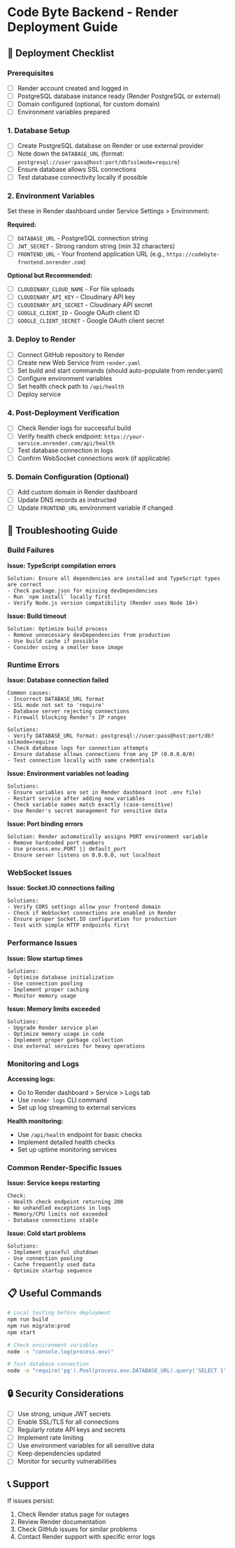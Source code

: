# Code Byte Backend - Render Deployment Guide

## 🚀 Deployment Checklist

### Prerequisites
- [ ] Render account created and logged in
- [ ] PostgreSQL database instance ready (Render PostgreSQL or external)
- [ ] Domain configured (optional, for custom domain)
- [ ] Environment variables prepared

### 1. Database Setup
- [ ] Create PostgreSQL database on Render or use external provider
- [ ] Note down the `DATABASE_URL` (format: `postgresql://user:pass@host:port/db?sslmode=require`)
- [ ] Ensure database allows SSL connections
- [ ] Test database connectivity locally if possible

### 2. Environment Variables
Set these in Render dashboard under Service Settings > Environment:

**Required:**
- [ ] `DATABASE_URL` - PostgreSQL connection string
- [ ] `JWT_SECRET` - Strong random string (min 32 characters)
- [ ] `FRONTEND_URL` - Your frontend application URL (e.g., `https://codebyte-frontend.onrender.com`)

**Optional but Recommended:**
- [ ] `CLOUDINARY_CLOUD_NAME` - For file uploads
- [ ] `CLOUDINARY_API_KEY` - Cloudinary API key
- [ ] `CLOUDINARY_API_SECRET` - Cloudinary API secret
- [ ] `GOOGLE_CLIENT_ID` - Google OAuth client ID
- [ ] `GOOGLE_CLIENT_SECRET` - Google OAuth client secret

### 3. Deploy to Render
- [ ] Connect GitHub repository to Render
- [ ] Create new Web Service from `render.yaml`
- [ ] Set build and start commands (should auto-populate from render.yaml)
- [ ] Configure environment variables
- [ ] Set health check path to `/api/health`
- [ ] Deploy service

### 4. Post-Deployment Verification
- [ ] Check Render logs for successful build
- [ ] Verify health check endpoint: `https://your-service.onrender.com/api/health`
- [ ] Test database connection in logs
- [ ] Confirm WebSocket connections work (if applicable)

### 5. Domain Configuration (Optional)
- [ ] Add custom domain in Render dashboard
- [ ] Update DNS records as instructed
- [ ] Update `FRONTEND_URL` environment variable if changed

## 🔧 Troubleshooting Guide

### Build Failures

**Issue: TypeScript compilation errors**
```
Solution: Ensure all dependencies are installed and TypeScript types are correct
- Check package.json for missing devDependencies
- Run `npm install` locally first
- Verify Node.js version compatibility (Render uses Node 18+)
```

**Issue: Build timeout**
```
Solution: Optimize build process
- Remove unnecessary devDependencies from production
- Use build cache if possible
- Consider using a smaller base image
```

### Runtime Errors

**Issue: Database connection failed**
```
Common causes:
- Incorrect DATABASE_URL format
- SSL mode not set to 'require'
- Database server rejecting connections
- Firewall blocking Render's IP ranges

Solutions:
- Verify DATABASE_URL format: postgresql://user:pass@host:port/db?sslmode=require
- Check database logs for connection attempts
- Ensure database allows connections from any IP (0.0.0.0/0)
- Test connection locally with same credentials
```

**Issue: Environment variables not loading**
```
Solutions:
- Ensure variables are set in Render dashboard (not .env file)
- Restart service after adding new variables
- Check variable names match exactly (case-sensitive)
- Use Render's secret management for sensitive data
```

**Issue: Port binding errors**
```
Solution: Render automatically assigns PORT environment variable
- Remove hardcoded port numbers
- Use process.env.PORT || default_port
- Ensure server listens on 0.0.0.0, not localhost
```

### WebSocket Issues

**Issue: Socket.IO connections failing**
```
Solutions:
- Verify CORS settings allow your frontend domain
- Check if WebSocket connections are enabled in Render
- Ensure proper Socket.IO configuration for production
- Test with simple HTTP endpoints first
```

### Performance Issues

**Issue: Slow startup times**
```
Solutions:
- Optimize database initialization
- Use connection pooling
- Implement proper caching
- Monitor memory usage
```

**Issue: Memory limits exceeded**
```
Solutions:
- Upgrade Render service plan
- Optimize memory usage in code
- Implement proper garbage collection
- Use external services for heavy operations
```

### Monitoring and Logs

**Accessing logs:**
- Go to Render dashboard > Service > Logs tab
- Use `render logs` CLI command
- Set up log streaming to external services

**Health monitoring:**
- Use `/api/health` endpoint for basic checks
- Implement detailed health checks
- Set up uptime monitoring services

### Common Render-Specific Issues

**Issue: Service keeps restarting**
```
Check:
- Health check endpoint returning 200
- No unhandled exceptions in logs
- Memory/CPU limits not exceeded
- Database connections stable
```

**Issue: Cold start problems**
```
Solutions:
- Implement graceful shutdown
- Use connection pooling
- Cache frequently used data
- Optimize startup sequence
```

## 📋 Useful Commands

```bash
# Local testing before deployment
npm run build
npm run migrate:prod
npm start

# Check environment variables
node -e "console.log(process.env)"

# Test database connection
node -e "require('pg').Pool(process.env.DATABASE_URL).query('SELECT 1', (err, res) => console.log(err || 'Connected'))"
```

## 🔒 Security Considerations

- [ ] Use strong, unique JWT secrets
- [ ] Enable SSL/TLS for all connections
- [ ] Regularly rotate API keys and secrets
- [ ] Implement rate limiting
- [ ] Use environment variables for all sensitive data
- [ ] Keep dependencies updated
- [ ] Monitor for security vulnerabilities

## 📞 Support

If issues persist:
1. Check Render status page for outages
2. Review Render documentation
3. Check GitHub issues for similar problems
4. Contact Render support with specific error logs